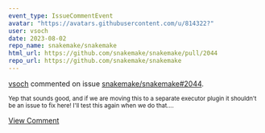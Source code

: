```yaml
---
event_type: IssueCommentEvent
avatar: "https://avatars.githubusercontent.com/u/814322?"
user: vsoch
date: 2023-08-02
repo_name: snakemake/snakemake
html_url: https://github.com/snakemake/snakemake/pull/2044
repo_url: https://github.com/snakemake/snakemake
---
```


<a href='https://github.com/vsoch' target='_blank'>vsoch</a> commented on issue <a href='https://github.com/snakemake/snakemake/pull/2044' target='_blank'>snakemake/snakemake#2044</a>.

<small>Yep that sounds good, and if we are moving this to a separate executor plugin it shouldn't be an issue to fix here! I'll test this again when we do that....</small>

<a href='https://github.com/snakemake/snakemake/pull/2044' target='_blank'>View Comment</a>